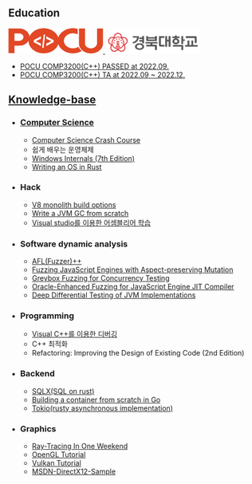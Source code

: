 ## Education

<div align="left" >
<a href="https://pocu.academy/ko" target="_blank"/>
<img style="padding: 100 px" src="pocu_logo.png" width=190 height=51 />

<a href="https://knu.ac.kr/" target="_blank">
<img style="padding: 100 px" src="KNU_LOGO.png" width=190 height=51 />
</div> 

  - POCU COMP3200(C++) PASSED at 2022.09.
  - POCU COMP3200(C++) TA at 2022.09 ~ 2022.12.

## Knowledge-base

  * ### Computer Science
  
    - [Computer Science Crash Course](https://www.youtube.com/watch?v=tpIctyqH29Q&list=PLH2l6uzC4UEW0s7-KewFLBC1D0l6XRfye)
    - 쉽게 배우는 운영체제
    - [Windows Internals (7th Edition)](https://learn.microsoft.com/en-us/sysinternals/resources/windows-internals)
    - [Writing an OS in Rust](https://os.phil-opp.com/ko/)
      
  * ### Hack
    
    - [V8 monolith build options](https://github.com/newkjs/v8-monolith-builds)
    - [Write a JVM GC from scratch](https://shipilev.net/jvm/diy-gc/)
    - [Visual studio를 이용한 어셈블리어 학습](https://www.youtube.com/watch?v=cEnpeDMAw_Y)
      
  * ### Software dynamic analysis

    - [AFL(Fuzzer)++](https://aflplus.plus/)
    - [Fuzzing JavaScript Engines with Aspect-preserving Mutation](https://taesoo.kim/pubs/2020/park:die.pdf)
    - [Greybox Fuzzing for Concurrency Testing](https://dl.acm.org/doi/10.1145/3620665.3640389)
    - [Oracle-Enhanced Fuzzing for JavaScript Engine JIT Compiler](https://www.usenix.org/conference/usenixsecurity23/presentation/wang-junjie)
    - [Deep Differential Testing of JVM Implementations](https://ieeexplore.ieee.org/document/8811957)

  * ### Programming
    
    - [Visual C++를 이용한 디버깅](https://www.youtube.com/watch?v=XVxFoHZXy9U)
    - C++ 최적화
    - Refactoring: Improving the Design of Existing Code (2nd Edition)
  
  * ### Backend
  
    - [SQLX(SQL on rust)](https://github.com/launchbadge/sqlx)
    - [Building a container from scratch in Go](https://www.youtube.com/watch?v=Utf-A4rODH8)
    - [Tokio(rusty asynchronous implementation)](https://tokio.rs/)
  
  * ### Graphics
  
    - [Ray-Tracing In One Weekend](https://raytracing.github.io/books/RayTracingTheNextWeek.html)
    - [OpenGL Tutorial](https://opengl-tutorial.org/)
    - [Vulkan Tutorial](https://vulkan-tutorial.com/)
    - [MSDN-DirectX12-Sample](https://github.com/microsoft/DirectX-Graphics-Samples)

    


